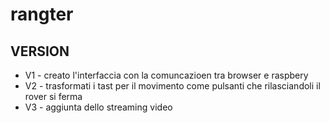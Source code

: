 # rangter

## VERSION
* V1 - creato l'interfaccia con la comuncazioen tra browser e raspbery 
* V2 - trasformati i tast per il movimento come pulsanti che rilasciandoli il rover si ferma
* V3 - aggiunta dello streaming video 
